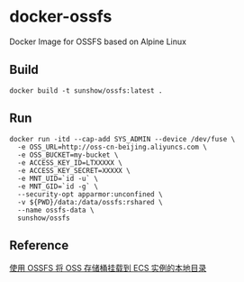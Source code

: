 # docker-ossfs

Docker Image for OSSFS based on Alpine Linux

## Build

```shell
docker build -t sunshow/ossfs:latest .
```

## Run

```shell
docker run -itd --cap-add SYS_ADMIN --device /dev/fuse \
  -e OSS_URL=http://oss-cn-beijing.aliyuncs.com \
  -e OSS_BUCKET=my-bucket \
  -e ACCESS_KEY_ID=LTXXXXX \
  -e ACCESS_KEY_SECRET=XXXXX \
  -e MNT_UID=`id -u` \
  -e MNT_GID=`id -g` \
  --security-opt apparmor:unconfined \
  -v ${PWD}/data:/data/ossfs:rshared \
  --name ossfs-data \
  sunshow/ossfs
```

## Reference
[使用 OSSFS 将 OSS 存储桶挂载到 ECS 实例的本地目录](https://help.aliyun.com/zh/oss/developer-reference/use-ossfs-to-mount-an-oss-bucket-to-the-local-directories-of-an-ecs-instance/#concept-kkp-lmb-wdb)

